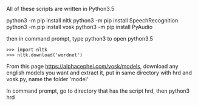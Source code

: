 All of these scripts are written in Python3.5

python3 -m pip install nltk
python3 -m pip install SpeechRecognition
python3 -m pip install vosk
python3 -m pip install PyAudio

then in command prompt, type python3 to open python3.5
```
>>> import nltk
>>> nltk.download('wordnet')
```

From this page https://alphacephei.com/vosk/models, download any english models you want and extract it, put in same directory with hrd and vosk.py, name the folder 'model'

In command prompt, go to directory that has the script hrd, then python3 hrd
